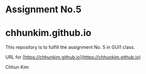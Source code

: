 # Assignment No.5
# chhunkim.github.io
  This repository is to fulfill the assignment No. 5 in GUI1 class.
  
  URL for [https://chhunkim.github.io](https://chhunkim.github.io)
  
  Chhun Kim
